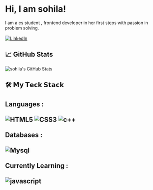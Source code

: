 
# Hi, I am sohila! 
I am a cs student , frontend developer in her first steps with passion in problem solving.
<br></br>
[![LinkedIn](https://img.shields.io/badge/LinkedIn-Profile-blue)](www.linkedin.com/in/sohila-gamal-70a503312)

## 📈 GitHub Stats

![sohila's GitHub Stats](https://github-readme-stats.vercel.app/api?username=sohilagamall&show_icons=true&theme=calm)

## 🛠️ 𝗠𝘆 𝗧𝗲𝗰𝗸 𝗦𝘁𝗮𝗰𝗸
**Languages** : <br></br>
![HTML5](https://img.shields.io/badge/HTML5-E34F26?style=for-the-badge&logo=html5&logoColor=white)
![CSS3](https://img.shields.io/badge/CSS3-1572B6?style=for-the-badge&logo=css3&logoColor=white)
![c++](https://img.shields.io/badge/C%2B%2B-00599C?style=for-the-badge&logo=c%2B%2B&logoColor=white)
<br></br>
**Databases** : <br></br>
![Mysql](https://img.shields.io/badge/MySQL-005C84?style=for-the-badge&logo=mysql&logoColor=white)
<br></br>
**Currently Learning** : <br></br>
![javascript](https://img.shields.io/badge/JavaScript-323330?style=for-the-badge&logo=javascript&logoColor=F7DF1E)
---
